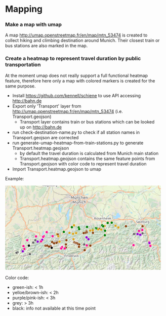 # Mapping

### Make a map with umap

A map http://umap.openstreetmap.fr/en/map/mtn_53474 is created to collect hiking and climbing destination around Munich.
Their closest train or bus stations are also marked in the map.

### Create a heatmap to represent travel duration by public transportation

At the moment umap does not really support a full functional heatmap feature, 
therefore here only a map with colored markers is created for the same purpose.

- Install https://github.com/kennell/schiene to use API accessing http://bahn.de
- Export only 'Transport' layer from http://umap.openstreetmap.fr/en/map/mtn_53474 (i.e. Transport.geojson)
  - Transport layer contains train or bus stations which can be looked up on http://bahn.de
- run check-destination-name.py to check if all station names in Transport.geojson are corrected
- run generate-umap-heatmap-from-train-stations.py to generate Transport.heatmap.geojson
  - by default the travel duration is calculated from Munich main station
  - Transport.heatmap.geojson contains the same feature points from Transport.geojson with color code to represent travel duration
- Import Transport.heatmap.geojson to umap

Example:

![Example](transportation.heatmap.png)

Color code:
- green-ish: < 1h
- yelloe/brown-ish: < 2h
- purple/pink-ish: < 3h
- grey: > 3h
- black: info not available at this time point
